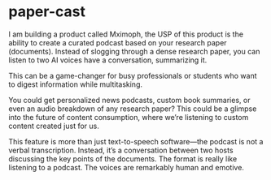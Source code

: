 # paper-cast

I am building a product called Mximoph, the USP of this product is  the ability to create a curated podcast based on your research paper (documents). Instead of slogging through a dense research paper, you can listen to two AI voices have a conversation, summarizing it.

This can be a game-changer for busy professionals or students who want to digest information while multitasking.

You could get personalized news podcasts, custom book summaries, or even an audio breakdown of any research paper? This could be a glimpse into the future of content consumption, where we’re listening to custom content created just for us.

This feature is more than just text-to-speech software—the podcast is not a verbal transcription. Instead, it’s a conversation between two hosts discussing the key points of the documents. The format is really like listening to a podcast. The voices are remarkably human and emotive.
